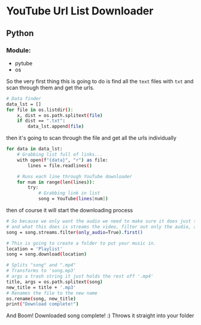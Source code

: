# YouTube Url  List Downloader
## Python
### Module:
- pytube
- os

So the very first thing this is going to do is find all the `text` files with `txt` and scan through them and get the urls.
```bash
# Data finder
data_lst = []
for file in os.listdir():
    x, dist = os.path.splitext(file)
    if dist == ".txt":
        data_lst.append(file)
```
then it's going to scan through the file and get all the urls individually
```bash
for data in data_lst:
    # Grabbing list full of links...
    with open(f"{data}", "r") as file:
        lines = file.readlines()

    # Runs each line through YouTube downloader
    for num in range(len(lines)):
        try:
            # Grabbing link in list
            song = YouTube(lines[num])
```
then of course it will start the downloading process

```bash
# So because we only want the audio we need to make sure it does just that
# and what this does is streams the video, filter out only the audio, and then we just place it into a string
song = song.streams.filter(only_audio=True).first()

# This is going to create a folder to put your music in.
location = 'Playlist'
song = song.download(location)

# Splits "song" and ".mp4"
# Transforms to 'song.mp3'
# args a trash string it just holds the rest off '.mp4'
title, args = os.path.splitext(song)
new_title = title + '.mp3'
# Renames the file to the new name
os.rename(song, new_title)
print("Download complete!")
```
And Boom! Downloaded song complete! :) Throws it straight into your folder
